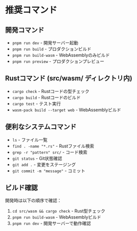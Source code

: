# 推奨コマンド

## 開発コマンド
- `pnpm run dev` - 開発サーバー起動
- `pnpm run build` - プロダクションビルド
- `pnpm run build-wasm` - WebAssemblyのみビルド
- `pnpm run preview` - プロダクションプレビュー

## Rustコマンド (src/wasm/ ディレクトリ内)
- `cargo check` - Rustコードの型チェック
- `cargo build` - Rustコードのビルド
- `cargo test` - テスト実行
- `wasm-pack build --target web` - WebAssemblyビルド

## 便利なシステムコマンド
- `ls` - ファイル一覧
- `find . -name "*.rs"` - Rustファイル検索
- `grep -r "pattern" src/` - コード検索
- `git status` - Git状態確認
- `git add .` - 変更をステージング
- `git commit -m "message"` - コミット

## ビルド確認
開発時は以下の順序で確認：
1. `cd src/wasm && cargo check` - Rust型チェック
2. `pnpm run build-wasm` - WebAssemblyビルド
3. `pnpm run dev` - 開発サーバーで動作確認